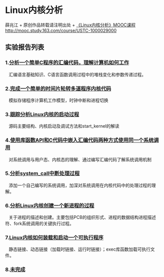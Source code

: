 # Linux内核分析
薛兆江 + 原创作品转载请注明出处 + [《Linux内核分析》MOOC课程](http://mooc.study.163.com/course/USTC-1000029000)
http://mooc.study.163.com/course/USTC-1000029000     
## 实验报告列表
### 1.[分析一个简单C程序的汇编代码，理解计算机如何工作](https://xuezhaojiang.github.io/LinuxCore/lab1/lab1.html)     
&nbsp;&nbsp; 汇编语言基础知识、C语言函数调用过程中的堆栈变化和参数传递过程。     
### 2.[完成一个简单的时间片轮转多道程序内核代码](https://xuezhaojiang.github.io/LinuxCore/lab2/lab2.html)    
&nbsp;&nbsp; 模拟存储程序计算机工作模型，时钟中断和进程切换      
### 3.[跟踪分析Linux内核的启动过程](https://xuezhaojiang.github.io/LinuxCore/lab3/lab3.html)     
&nbsp;&nbsp; 源码主要结构、内核启动及调试方法和start_kernel的解读       
### 4.[使用库函数API和C代码中嵌入汇编代码两种方式使用同一个系统调用](https://xuezhaojiang.github.io/LinuxCore/lab4/lab4.html)     
&nbsp;&nbsp; 对系统调用与用户态、内核态的理解、通过编写汇编代码了解系统调用机制       
### 5.[分析system_call中断处理过程](https://xuezhaojiang.github.io/LinuxCore/lab5/lab5.html)     
&nbsp;&nbsp; 添加一个自己编写的系统调用，加深对系统调用在内核代码中的处理过程的理解。      
### 6.[分析Linux内核创建一个新进程的过程](https://xuezhaojiang.github.io/LinuxCore/lab6/lab6.html)     
&nbsp;&nbsp; 关于进程的描述和创建。主要包括PCB的组织形式、进程的数据结构进程描述符、fork系统调用的关键执行过程。      
### 7.[Linux内核如何装载和启动一个可执行程序](https://xuezhaojiang.github.io/LinuxCore/lab7/lab7.html)     
&nbsp;&nbsp; 静态链接、动态链接（加载时链接、运行时链接）；exec库函数加载可执行文件。
### 8.[未完成](https://xuezhaojiang.github.io/LinuxCore/lab8/lab8.html)     
&nbsp;&nbsp;       

